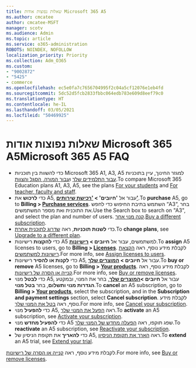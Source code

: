 ```yaml
---
title: שאלות נפוצות אודות Microsoft 365 A5
ms.author: cmcatee
author: cmcatee-MSFT
manager: scotv
ms.audience: Admin
ms.topic: article
ms.service: o365-administration
ROBOTS: NOINDEX, NOFOLLOW
localization_priority: Priority
ms.collection: Adm_O365
ms.custom:
- "9002872"
- "5425"
- commerce
ms.openlocfilehash: ec5e0fa7c7656704995f2c04a5cf12076e1eb4fd
ms.sourcegitcommit: 5dc52d5fcb2833fbbc064edb783e609d8eef79c0
ms.translationtype: HT
ms.contentlocale: he-IL
ms.lasthandoff: 03/05/2021
ms.locfileid: "50469925"
---
```

# <a name="microsoft-365-a5-faq"></a><span data-ttu-id="e25a0-102">שאלות נפוצות אודות Microsoft 365 A5</span><span class="sxs-lookup"><span data-stu-id="e25a0-102">Microsoft 365 A5 FAQ</span></span>

- <span data-ttu-id="e25a0-103">כדי להשוות בין תוכניות Microsoft 365 A1, A3, A5 למגזר החינוך, עיין בתוכניות [עבור התלמידים שלך](https://www.microsoft.com/microsoft-365/academic/compare-office-365-education-plans?activetab=tab:primaryr1) ו[עבור המורה, הסגל והצוות](https://www.microsoft.com/microsoft-365/academic/compare-office-365-education-plans?activetab=tab:primaryr2).</span><span class="sxs-lookup"><span data-stu-id="e25a0-103">To compare Microsoft 365 Education plans A1, A3, A5, see the plans [For your students](https://www.microsoft.com/microsoft-365/academic/compare-office-365-education-plans?activetab=tab:primaryr1) and [For teacher, faculty and staff](https://www.microsoft.com/microsoft-365/academic/compare-office-365-education-plans?activetab=tab:primaryr2).</span></span>
- <span data-ttu-id="e25a0-104">כדי **לרכוש** את A5, עבור אל **'חיובים' > ['רכישת שירותים'](https://go.microsoft.com/fwlink/p/?linkid=868433)**.</span><span class="sxs-lookup"><span data-stu-id="e25a0-104">To **purchase** A5, go to **Billing > [Purchase services](https://go.microsoft.com/fwlink/p/?linkid=868433)**.</span></span> <span data-ttu-id="e25a0-105">השתמש בתיבת החיפוש כדי לחפש “A3“, בחר את התוכנית ואת מספר המשתמשים.</span><span class="sxs-lookup"><span data-stu-id="e25a0-105">Use the Search box to search on "A3", and select the plan and number of users.</span></span> <span data-ttu-id="e25a0-106">[קנה מנוי אחר](https://docs.microsoft.com/microsoft-365/commerce/try-or-buy-microsoft-365#buy-a-different-subscription).</span><span class="sxs-lookup"><span data-stu-id="e25a0-106">[Buy a different subscription](https://docs.microsoft.com/microsoft-365/commerce/try-or-buy-microsoft-365#buy-a-different-subscription).</span></span>
- <span data-ttu-id="e25a0-107">כדי **לשנות תוכניות**, ראה [שדרוג לתוכנית אחרת](https://docs.microsoft.com/microsoft-365/commerce/subscriptions/upgrade-to-different-plan).</span><span class="sxs-lookup"><span data-stu-id="e25a0-107">To **change plans**, see [Upgrade to a different plan](https://docs.microsoft.com/microsoft-365/commerce/subscriptions/upgrade-to-different-plan).</span></span>
- <span data-ttu-id="e25a0-108">כדי **להקצות** רישיונות A5 למשתמשים, עבור אל **חיובים > [רישיונות](https://go.microsoft.com/fwlink/p/?linkid=842264)**.</span><span class="sxs-lookup"><span data-stu-id="e25a0-108">To **assign** A5 licenses to users, go to **Billing > [Licenses](https://go.microsoft.com/fwlink/p/?linkid=842264)**.</span></span> <span data-ttu-id="e25a0-109">לקבלת מידע נוסף, ראה [הקצאת רישיונות למשתמשים](https://docs.microsoft.com/microsoft-365/admin/manage/assign-licenses-to-users).</span><span class="sxs-lookup"><span data-stu-id="e25a0-109">For more info, see [Assign licenses to users](https://docs.microsoft.com/microsoft-365/admin/manage/assign-licenses-to-users).</span></span>
- <span data-ttu-id="e25a0-110">כדי **לקנות או להסיר** רישיונות A5, עבור אל **חיובים > [המוצרים שלך](https://go.microsoft.com/fwlink/p/?linkid=842054)**.</span><span class="sxs-lookup"><span data-stu-id="e25a0-110">To **buy or remove** A5 licenses, go to **Billing > [Your products](https://go.microsoft.com/fwlink/p/?linkid=842054)**.</span></span> <span data-ttu-id="e25a0-111">לקבלת מידע נוסף, ראה [קנייה או הסרה של רישיונות](https://docs.microsoft.com/microsoft-365/commerce/licenses/buy-licenses).</span><span class="sxs-lookup"><span data-stu-id="e25a0-111">For more info, see [Buy or remove licenses](https://docs.microsoft.com/microsoft-365/commerce/licenses/buy-licenses).</span></span>
- <span data-ttu-id="e25a0-112">כדי **לבטל** מנוי A5, עבור אל **חיובים >[המוצרים שלך](https://go.microsoft.com/fwlink/p/?linkid=842054)**, בחר את המנוי, ובמקטע **הגדרות מנוי ותשלום**, בחר **בטל מנוי**.</span><span class="sxs-lookup"><span data-stu-id="e25a0-112">To **cancel** an A5 subscription, go to **Billing > [Your products](https://go.microsoft.com/fwlink/p/?linkid=842054)**, select the subscription, and in the **Subscription and payment settings** section, select **Cancel subscription**.</span></span> <span data-ttu-id="e25a0-113">לקבלת מידע נוסף, ראה [בטל את המנוי שלך](https://docs.microsoft.com/microsoft-365/commerce/subscriptions/cancel-your-subscription).</span><span class="sxs-lookup"><span data-stu-id="e25a0-113">For more info, see [Cancel your subscription](https://docs.microsoft.com/microsoft-365/commerce/subscriptions/cancel-your-subscription).</span></span>
- <span data-ttu-id="e25a0-114">כדי **להפעיל** מנוי A5, ראה [הפעל את המנוי שלך](https://docs.microsoft.com/alchemyinsights/activate-your-office-365-subscription).</span><span class="sxs-lookup"><span data-stu-id="e25a0-114">To **activate** an A5 subscription, see [Activate your subscription](https://docs.microsoft.com/alchemyinsights/activate-your-office-365-subscription).</span></span>
- <span data-ttu-id="e25a0-115">כדי **להפעיל מחדש** מנוי A5 שפג תוקפו, ראה [הפעלה מחדש של המנוי שלך](https://docs.microsoft.com/alchemyinsights/reactivate-your-subscription).</span><span class="sxs-lookup"><span data-stu-id="e25a0-115">To **reactivate** an A5 subscription, see [Reactivate your subscription](https://docs.microsoft.com/alchemyinsights/reactivate-your-subscription).</span></span>
- <span data-ttu-id="e25a0-116">כדי **להאריך** את תקופת הניסיון של A5, ראה [הארך את תקופת הניסיון](https://docs.microsoft.com/microsoft-365/commerce/extend-your-trial).</span><span class="sxs-lookup"><span data-stu-id="e25a0-116">To  **extend** an A5 trial, see [Extend your trial](https://docs.microsoft.com/microsoft-365/commerce/extend-your-trial).</span></span>

<span data-ttu-id="e25a0-117">לקבלת מידע נוסף, ראה [קנייה או הסרה של רישיונות](https://docs.microsoft.com/microsoft-365/commerce/licenses/buy-licenses).</span><span class="sxs-lookup"><span data-stu-id="e25a0-117">For more info, see [Buy or remove licenses](https://docs.microsoft.com/microsoft-365/commerce/licenses/buy-licenses).</span></span>